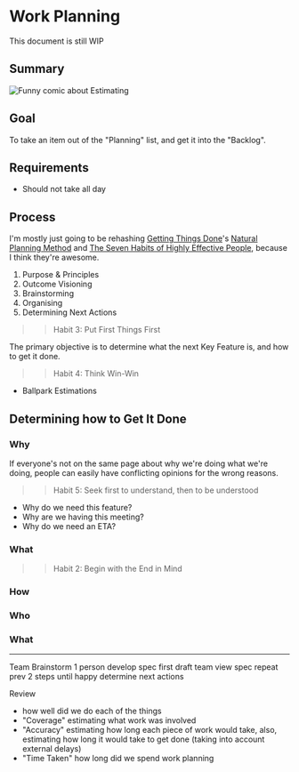 # Work Planning

This document is still WIP

## Summary
![Funny comic about Estimating](http://www.curtis.lassam.net/comics/estimation_smaller.gif)

## Goal
To take an item out of the "Planning" list, and get it into the "Backlog".

## Requirements
- Should not take all day

## Process
I'm mostly just going to be rehashing [Getting Things Done](http://gettingthingsdone.com/)'s [Natural Planning Method](http://gtd.marvelz.com/blog/2007/08/28/five-phases-of-project-planning/) and [The Seven Habits of Highly Effective People](http://en.wikipedia.org/wiki/The_Seven_Habits_of_Highly_Effective_People), because I think they're awesome.


1. Purpose & Principles
2. Outcome Visioning
3. Brainstorming
4. Organising
5. Determining Next Actions

>> Habit 3: Put First Things First

The primary objective is to determine what the next Key Feature is, and how to get it done.

>> Habit 4: Think Win-Win

- Ballpark Estimations

## Determining how to Get It Done

### Why
If everyone's not on the same page about why we're doing what we're doing, people can easily have conflicting opinions for the wrong reasons.

>> Habit 5: Seek first to understand, then to be understood

- Why do we need this feature?
- Why are we having this meeting?
- Why do we need an ETA?

### What

>> Habit 2: Begin with the End in Mind

### How

### Who

### What


---


Team Brainstorm
1 person develop spec first draft
team view spec
repeat prev 2 steps until happy
determine next actions

Review
- how well did we do each of the things
- "Coverage" estimating what work was involved
- "Accuracy" estimating how long each piece of work would take, also, estimating how long it would take to get done (taking into account external delays)
- "Time Taken" how long did we spend work planning
